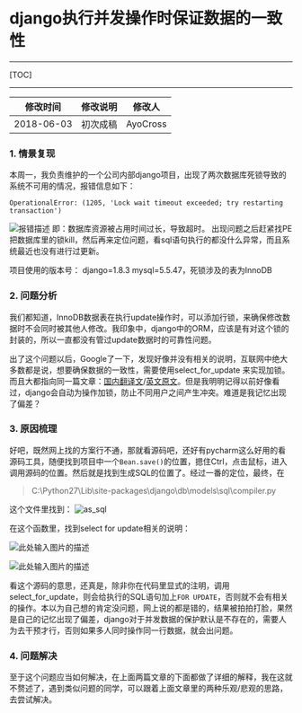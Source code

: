 # django执行并发操作时保证数据的一致性

------

[TOC]

------

| 修改时间   |  修改说明  |  修改人  |
| --------   | :----: | :----:  |
| 2018-06-03     | 初次成稿 | AyoCross     |


### 1. 情景复现

本周一，我负责维护的一个公司内部django项目，出现了两次数据库死锁导致的系统不可用的情况，报错信息如下：

    OperationalError: (1205, 'Lock wait timeout exceeded; try restarting transaction')

![报错描述][1]
即：数据库资源被占用时间过长，导致超时。
出现问题之后赶紧找PE把数据库里的锁kill，然后再来定位问题，看sql语句执行的都没什么异常，而且系统最近也没有进行过更新。

项目使用的版本号：
django=1.8.3
mysql=5.5.47，死锁涉及的表为InnoDB


###  2. 问题分析

我们都知道，InnoDB数据表在执行update操作时，可以添加行锁，来确保修改数据时不会同时被其他人修改。我印象中，django中的ORM，应该是有对这个锁的封装的，所以一直都没有管过update数据时的可靠性问题。

出了这个问题以后，Google了一下，发现好像并没有相关的说明，互联网中绝大多数都是说，想要确保数据的一致性，需要使用select_for_update 来实现加锁。而且大都指向同一篇文章：[国内翻译文][2]/[英文原文][3]。但是我明明记得以前好像看过，django会自动为操作加锁，防止不同用户之间产生冲突。难道是我记忆出现了偏差？


### 3. 原因梳理

好吧，既然网上找的方案行不通，那就看源码吧，还好有pycharm这么好用的看源码工具，随便找到项目中一个`Bean.save()`的位置，摁住Ctrl，点击鼠标，进入调用源码的位置。然后就是找到生成SQL的位置了。经过一番的定位，最终，在

> C:\Python27\Lib\site-packages\django\db\models\sql\compiler.py

这个文件里找到：
![as_sql][4]

在这个函数里，找到select for update相关的说明：

![此处输入图片的描述][5]

![此处输入图片的描述][6]

看这个源码的意思，还真是，除非你在代码里显式的注明，调用select_for_update，则会给执行的SQL语句加上`FOR UPDATE`，否则就不会有相关的操作。本以为自己想的肯定没问题，网上说的都是错的，结果被拍拍打脸，果然是自己的记忆出现了偏差，django对于并发数据的保护默认是不存在的，需要人为去干预才行，否则如果多人同时操作同一行数据，就会出问题。

###  4. 问题解决

至于这个问题应当如何解决，在上面两篇文章的下面都做了详细的解释，我在这就不赘述了，遇到类似问题的同学，可以跟着上面文章里的两种乐观/悲观的思路，去尝试解决。


  [1]: https://raw.githubusercontent.com/AyoCross/usual_pics/master/django%E2%80%94select_for_update/Lock%20wait%20timeout%20exceeded.png
  [2]: http://ikcaz.whflyjk.com/archives/59/
  [3]: https://medium.com/@hakibenita/how-to-manage-concurrency-in-django-models-b240fed4ee2
  [4]: https://raw.githubusercontent.com/AyoCross/usual_pics/master/django%E2%80%94select_for_update/as_sql.png
  [5]: https://raw.githubusercontent.com/AyoCross/usual_pics/master/django%E2%80%94select_for_update/select_for_update.png
  [6]: https://raw.githubusercontent.com/AyoCross/usual_pics/master/django%E2%80%94select_for_update/for_update_sql_func.png